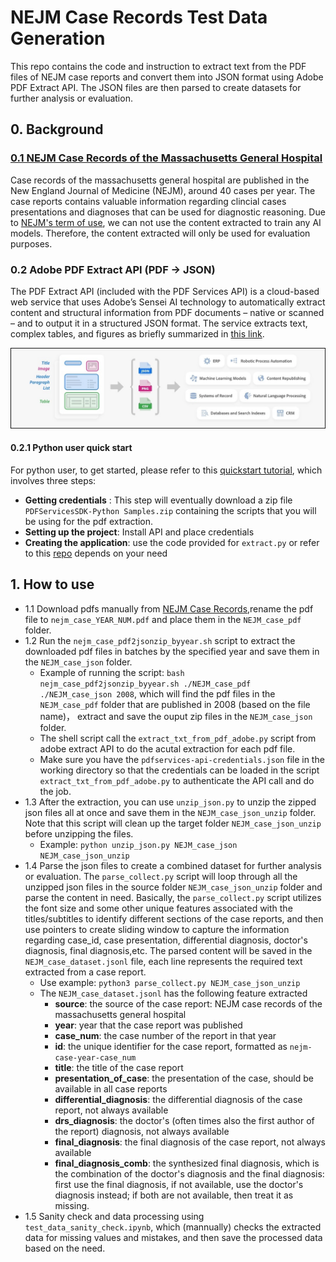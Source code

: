 # NEJM Case Records Test Data Generation

This repo contains the code and instruction to extract text from the PDF files of NEJM case reports and convert them into JSON format using Adobe PDF Extract API. The JSON files are then parsed to create datasets for further analysis or evaluation.
## 0. Background 
### [0.1 NEJM Case Records of the Massachusetts General Hospital](https://www.nejm.org/browse/nejm-article-type/case-records-of-the-massachusetts-general-hospital)
Case records of the massachusetts general hospital are published in the New England Journal of Medicine (NEJM), around 40 cases per year. The case reports contains valuable information regarding clincial cases presentations and diagnoses that can be used for diagnostic reasoning. Due to [NEJM's term of use](https://www.nejmgroup.org/legal/terms-of-use.htm), we can not use the content extracted to train any AI models. Therefore, the content extracted will only be used for evaluation purposes. 

### 0.2 Adobe PDF Extract API (PDF -> JSON)
The PDF Extract API (included with the PDF Services API) is a cloud-based web service that uses Adobe’s Sensei AI technology to automatically extract content and structural information from PDF documents – native or scanned – and to output it in a structured JSON format. The service extracts text, complex tables, and figures as briefly summarized in [this link](https://developer.adobe.com/document-services/docs/overview/pdf-extract-api/).

<p align="center">
  <img src="extract_process_21.WEBP" alt="demo" width="800">
</p>

#### 0.2.1 Python user quick start
For python user, to get started, please refer to this [quickstart tutorial](https://developer.adobe.com/document-services/docs/overview/pdf-extract-api/quickstarts/python/), which involves three steps:
* **Getting credentials** : This step will eventually download a zip file `PDFServicesSDK-Python Samples.zip` containing the scripts that you will be using for the pdf extraction. 
* **Setting up the project**: Install API and place credentials
* **Creating the application**: use the code provided for `extract.py` or refer to this [repo](https://github.com/adobe/pdfservices-python-sdk-samples/tree/main/src/extractpdf) depends on your need



## 1. How to use 
* 1.1 Download pdfs manually from [NEJM Case Records](https://www.nejm.org/browse/nejm-article-type/case-records-of-the-massachusetts-general-hospital),rename the pdf file to `nejm_case_YEAR_NUM.pdf` and place them in the `NEJM_case_pdf` folder.
* 1.2 Run the `nejm_case_pdf2jsonzip_byyear.sh` script to extract the downloaded pdf files in batches by the specified year and save them in the `NEJM_case_json` folder.
  * Example of running the script: `bash nejm_case_pdf2jsonzip_byyear.sh ./NEJM_case_pdf ./NEJM_case_json 2008`, which will find the pdf files in the `NEJM_case_pdf` folder that are published in 2008 (based on the file name)， extract and save the ouput zip files in the `NEJM_case_json` folder.
  * The shell script call the `extract_txt_from_pdf_adobe.py` script from adobe extract API to do the acutal extraction for each pdf file.
  * Make sure you have the `pdfservices-api-credentials.json` file in the working directory so that the credentials can be loaded in the script `extract_txt_from_pdf_adobe.py` to authenticate the API call and do the job. 
* 1.3 After the extraction, you can use `unzip_json.py` to unzip the zipped json files all at once and save them in the `NEJM_case_json_unzip` folder. Note that this script will clean up the target folder `NEJM_case_json_unzip` before unzipping the files.
  * Example: `python unzip_json.py NEJM_case_json NEJM_case_json_unzip`
* 1.4 Parse the json files to create a combined dataset for further analysis or evaluation. The `parse_collect.py` script will loop through all the unzipped json files in the source folder `NEJM_case_json_unzip` folder and parse the content in need. Basically, the `parse_collect.py` script utilizes the font size and some other unique features associated with the titles/subtitles to identify different sections of the case reports, and then use pointers to create sliding window to capture the information regarding case_id, case presentation, differential diagnosis, doctor's diagnosis, final diagnosis,etc. The parsed content will be saved in the `NEJM_case_dataset.jsonl` file, each line represents the required text extracted from a case report.
  * Use example: `python3 parse_collect.py NEJM_case_json_unzip `
  * The `NEJM_case_dataset.jsonl` has the following feature extracted
    * **source**: the source of the case report: NEJM case records of the massachusetts general hospital
    * **year**: year that the case report was published
    * **case_num**: the case number of the report in that year
    * **id**: the unique identifier for the case report, formatted as `nejm-case-year-case_num`
    * **title**: the title of the case report
    * **presentation_of_case**: the presentation of the case, should be available in all case reports
    * **differential_diagnosis**: the differential diagnosis of the case report, not always available
    * **drs_diagnosis**: the doctor's (often times also the first author of the report) diagnosis, not always available
    * **final_diagnosis**: the final diagnosis of the case report, not always available
    * **final_diagnosis_comb**: the synthesized final diagnosis, which is the combination of the doctor's diagnosis and the final diagnosis: first use the final diagnosis, if not available, use the doctor's diagnosis instead; if both are not available, then treat it as missing.
* 1.5 Sanity check and data processing using `test_data_sanity_check.ipynb`, which (mannually) checks the extracted data for missing values and mistakes, and then save the processed data based on the need. 
